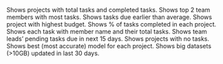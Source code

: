 Shows projects with total tasks and completed tasks.
Shows top 2 team members with most tasks.
Shows tasks due earlier than average.
Shows project with highest budget.
Shows % of tasks completed in each project.
Shows each task with member name and their total tasks.
Shows team leads’ pending tasks due in next 15 days.
Shows projects with no tasks.
Shows best (most accurate) model for each project.
Shows big datasets (>10GB) updated in last 30 days.
